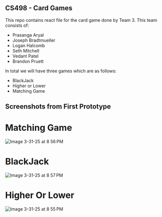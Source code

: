 ## CS498 - Card Games

This repo contains react file for the card game done by Team 3. 
This team consists of:

- Prasanga Aryal
- Joseph Bradtmueller
- Logan Halcomb
- Seth Mitchell
- Vedant Patel
- Brandon Pruett

In total we will have three games which are as follows:

- BlackJack
- Higher or Lower
- Matching Game

## Screenshots from First Prototype 

# Matching Game
![Image 3-31-25 at 8 56 PM](https://github.com/user-attachments/assets/720622a0-3802-4e17-94e5-70f1dce118e8)

# BlackJack
![Image 3-31-25 at 8 57 PM](https://github.com/user-attachments/assets/9b2f0378-d93b-4569-9b28-68be81b89bdf)

# Higher Or Lower
![Image 3-31-25 at 8 55 PM](https://github.com/user-attachments/assets/fdc36c8e-3ac6-4161-9d97-03300a37ceb6)



